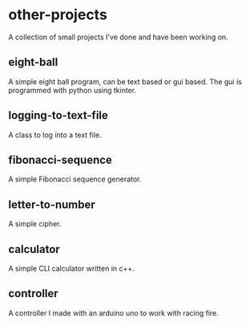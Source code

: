 # other-projects
A collection of small projects I've done and have been working on.

## eight-ball
A simple eight ball program, can be text based or gui based. The gui
is programmed with python using tkinter.

## logging-to-text-file
A class to log into a text file.

## fibonacci-sequence
A simple Fibonacci sequence generator.

## letter-to-number
A simple cipher.

## calculator
A simple CLI calculator written in c++.

## controller
A controller I made with an arduino uno to work with racing fire.
